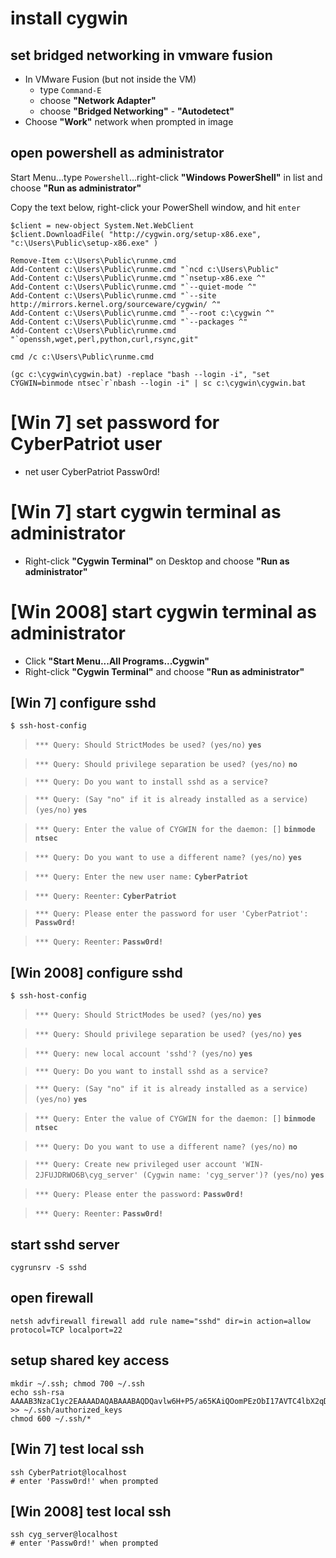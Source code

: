 # install cygwin

## set bridged networking in vmware fusion

* In VMware Fusion (but not inside the VM)
	* type `Command-E`
	* choose **"Network Adapter"**
	* choose **"Bridged Networking"** - **"Autodetect"**
* Choose **"Work"** network when prompted in image

## open powershell as administrator

Start Menu...type `Powershell`...right-click **"Windows PowerShell"** in list and choose **"Run as administrator"**

Copy the text below, right-click your PowerShell window, and hit `enter`

```
$client = new-object System.Net.WebClient
$client.DownloadFile( "http://cygwin.org/setup-x86.exe", "c:\Users\Public\setup-x86.exe" )

Remove-Item c:\Users\Public\runme.cmd
Add-Content c:\Users\Public\runme.cmd "`ncd c:\Users\Public"
Add-Content c:\Users\Public\runme.cmd "`nsetup-x86.exe ^"
Add-Content c:\Users\Public\runme.cmd "`--quiet-mode ^"
Add-Content c:\Users\Public\runme.cmd "`--site http://mirrors.kernel.org/sourceware/cygwin/ ^"
Add-Content c:\Users\Public\runme.cmd "`--root c:\cygwin ^"
Add-Content c:\Users\Public\runme.cmd "`--packages ^"
Add-Content c:\Users\Public\runme.cmd "`openssh,wget,perl,python,curl,rsync,git"

cmd /c c:\Users\Public\runme.cmd

(gc c:\cygwin\cygwin.bat) -replace "bash --login -i", "set CYGWIN=binmode ntsec`r`nbash --login -i" | sc c:\cygwin\cygwin.bat
```

# [Win 7] set password for CyberPatriot user

* net user CyberPatriot Passw0rd!

# [Win 7] start cygwin terminal as administrator

* Right-click **"Cygwin Terminal"** on Desktop and choose **"Run as administrator"**

# [Win 2008] start cygwin terminal as administrator

* Click **"Start Menu...All Programs...Cygwin"**
* Right-click **"Cygwin Terminal"** and choose **"Run as administrator"**

## [Win 7] configure sshd

```
$ ssh-host-config
```
> `*** Query: Should StrictModes be used? (yes/no)` **`yes`**

> `*** Query: Should privilege separation be used? (yes/no)` **`no`**

> `*** Query: Do you want to install sshd as a service?`

> `*** Query: (Say "no" if it is already installed as a service) (yes/no)` **`yes`**

> `*** Query: Enter the value of CYGWIN for the daemon: []` **`binmode ntsec`**

> `*** Query: Do you want to use a different name? (yes/no)` **`yes`**

> `*** Query: Enter the new user name:` **`CyberPatriot`**

> `*** Query: Reenter:` **`CyberPatriot`**

> `*** Query: Please enter the password for user 'CyberPatriot':` **`Passw0rd!`**

> `*** Query: Reenter:` **`Passw0rd!`**

## [Win 2008] configure sshd

```
$ ssh-host-config
```
> `*** Query: Should StrictModes be used? (yes/no)` **`yes`**

> `*** Query: Should privilege separation be used? (yes/no)` **`yes`**

> `*** Query: new local account 'sshd'? (yes/no)` **`yes`**

> `*** Query: Do you want to install sshd as a service?`

> `*** Query: (Say "no" if it is already installed as a service) (yes/no)` **`yes`**

> `*** Query: Enter the value of CYGWIN for the daemon: []` **`binmode ntsec`**

> `*** Query: Do you want to use a different name? (yes/no)` **`no`**

> `*** Query: Create new privileged user account 'WIN-2JFUJDRWO6B\cyg_server' (Cygwin name: 'cyg_server')? (yes/no)` **`yes`**

> `*** Query: Please enter the password:` **`Passw0rd!`**

> `*** Query: Reenter:` **`Passw0rd!`**

## start sshd server
```
cygrunsrv -S sshd
```

## open firewall
```
netsh advfirewall firewall add rule name="sshd" dir=in action=allow protocol=TCP localport=22
```

## setup shared key access
```
mkdir ~/.ssh; chmod 700 ~/.ssh
echo ssh-rsa AAAAB3NzaC1yc2EAAAADAQABAAABAQDQavlw6H+P5/a65KAiQOomPEzObI17AVTC4lbX2qDWui/zSV8j6WO+nps0vTw2gHWgoliBOjNE60ZXYxcbeGPwu5QWSFtgB/NI1Y3weZvSLT/sre15fiL+YEV+ggjtpOAdmF+bER8fGEXhM6IvyJdmKMPtVgvHypHVb9GaotIYi4c5+uqnXHxk9tCc5e+kCQNayiX3kkJUeJNFGpDHx3aDj40Ro/wIStI6ZxUNUmwBsRLdSxumsF4HySx6PvSwleXp04MMex9Xgm9JU0gURmJcGGsEKJlYt07A10jvwvCw4s0ef+xcsPJaSXgK0PyWo1DrJySC6/OcixWX6XKKGMPP >> ~/.ssh/authorized_keys
chmod 600 ~/.ssh/*
```

## [Win 7] test local ssh
```
ssh CyberPatriot@localhost
# enter 'Passw0rd!' when prompted
```	

## [Win 2008] test local ssh
```
ssh cyg_server@localhost
# enter 'Passw0rd!' when prompted
```	
